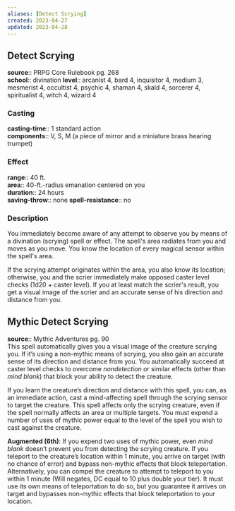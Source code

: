 ```yaml
---
aliases: [Detect Scrying]
created: 2023-04-27
updated: 2023-04-28
---
```


## Detect Scrying

**source**:: PRPG Core Rulebook pg. 268  
**school**:: divination
**level**:: arcanist 4, bard 4, inquisitor 4, medium 3, mesmerist 4, occultist 4, psychic 4, shaman 4, skald 4, sorcerer 4, spiritualist 4, witch 4, wizard 4

### Casting

**casting-time**:: 1 standard action  
**components**:: V, S, M (a piece of mirror and a miniature brass hearing trumpet)

### Effect

**range**:: 40 ft.  
**area**:: 40-ft.-radius emanation centered on you  
**duration**:: 24 hours  
**saving-throw**:: none
**spell-resistance**:: no

### Description

You immediately become aware of any attempt to observe you by means of a divination (scrying) spell or effect. The spell's area radiates from you and moves as you move. You know the location of every magical sensor within the spell's area.  
  
If the scrying attempt originates within the area, you also know its location; otherwise, you and the scrier immediately make opposed caster level checks (1d20 + caster level). If you at least match the scrier's result, you get a visual image of the scrier and an accurate sense of his direction and distance from you.

## Mythic Detect Scrying

**source**:: Mythic Adventures pg. 90  
This spell automatically gives you a visual image of the creature scrying you. If it’s using a non-mythic means of scrying, you also gain an accurate sense of its direction and distance from you. You automatically succeed at caster level checks to overcome *nondetection* or similar effects (other than *mind blank*) that block your ability to detect the creature.  
  
If you learn the creature’s direction and distance with this spell, you can, as an immediate action, cast a mind-affecting spell through the scrying sensor to target the creature. This spell affects only the scrying creature, even if the spell normally affects an area or multiple targets. You must expend a number of uses of mythic power equal to the level of the spell you wish to cast against the creature.  
  
**Augmented (6th)**: If you expend two uses of mythic power, even *mind blank* doesn’t prevent you from detecting the scrying creature. If you teleport to the creature’s location within 1 minute, you arrive on target (with no chance of error) and bypass non-mythic effects that block teleportation. Alternatively, you can compel the creature to attempt to teleport to you within 1 minute (Will negates, DC equal to 10 plus double your tier). It must use its own means of teleportation to do so, but you guarantee it arrives on target and bypasses non-mythic effects that block teleportation to your location.
